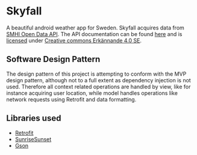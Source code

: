 # Skyfall
A beautiful android weather app for Sweden. Skyfall acquires data from [SMHI Open Data API](https://opendata-download-metfcst.smhi.se/pmp3gv2). The API documentation can be found [here](https://opendata.smhi.se/apidocs/metfcst/) and is [licensed](https://www.smhi.se/klimatdata/oppna-data/information-om-oppna-data/villkor-for-anvandning-1.30622) under [Creative commons Erkännande 4.0 SE](http://www.creativecommons.se/wp-content/uploads/2015/01/CreativeCommons-Erk%C3%A4nnande-4.0.pdf). 

## Software Design Pattern
The design pattern of this project is attempting to conform with the MVP design pattern, although not to a full extent as dependency injection is not used. Therefore all context related operations are handled by view, like for instance acquiring user location, while model handles operations like network requests using Retrofit and data formatting.

## Libraries used
* [Retrofit](https://square.github.io/retrofit/)
* [SunriseSunset](https://github.com/caarmen/SunriseSunset)
* [Gson](https://github.com/google/gson)